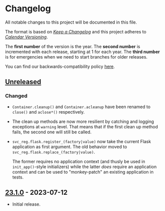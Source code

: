 # Changelog

All notable changes to this project will be documented in this file.

The format is based on [*Keep a Changelog*](https://keepachangelog.com/en/1.0.0/) and this project adheres to [*Calendar Versioning*](https://calver.org/).

The **first number** of the version is the year.
The **second number** is incremented with each release, starting at 1 for each year.
The **third number** is for emergencies when we need to start branches for older releases.

You can find our backwards-compatibility policy [here](https://github.com/hynek/svc-reg/blob/main/.github/SECURITY.md).

<!-- changelog follows -->


 ## [Unreleased](https://github.com/hynek/svc-reg/compare/23.1.0...HEAD)

### Changed

- `Container.cleanup()` and `Container.acleanup` have been renamed to `close()` and `aclose*()` respectively.
- The clean up methods are now more resilient by catching and logging exceptions at `warning` level.
  That means that if the first clean up method fails, the second one will still be called.
- `svc_reg.flask.register_(factory|value)` now take the current Flask application as first argument.
  The old behavior moved to `svc_reg.flask.replace_(factory|value)`.

  The former requires no application context (and thusly be used in `init_app()`-style initializers) while the latter *does* require an application context and can be used to "monkey-patch" an existing application in tests.


## [23.1.0](https://github.com/hynek/svc-reg/tree/23.1.0) - 2023-07-12

- Initial release.
